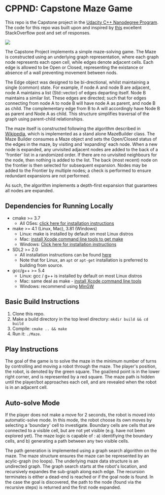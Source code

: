 # CPPND: Capstone Maze Game 

This repo is the Capstone project in the [Udacity C++ Nanodegree Program](https://www.udacity.com/course/c-plus-plus-nanodegree--nd213). The code for this repo was built upon and inspired by [this](https://codereview.stackexchange.com/questions/212296/snake-game-in-c-with-sdl) excellent StackOverflow post and set of responses.

<img src="snake_game.gif"/>

The Capstone Project implements a simple maze-solving game. The Maze is constructed using an underlying graph representation, where each graph node represents each open cell, while edges denote adjacent cells. Each edge is allowed to be Open or Closed, representing the existance or absence of a wall preventing movement between nods. 

The Edge object was designed to be bi-drectional, whilst maintaining a single (common) state. For example, if node A and node B are adjacent, node A maintains a list (Std::vector) of edges departing itself. Node B maintains a similar list. These edges are directed; such that for edges connecting from node A to node B will have node A as parent, and node B as child. The complementary edge from B to A will accordingly have Node B as parent and Node A as child. This structure simplifies traversal of the graph using parent-child relationships.

The maze itself is constructed following the algorithm described in [Wikipedia](https://en.wikipedia.org/wiki/Maze_generation_algorithm), which is implemented as a stand alone MazeBuilder class. The Maze Builder consumes a Maze object and sets the Open/Closed status of the edges in the maze, by visiting and 'expanding' each node. When a new node is expanded, any unvisited adjacent nodes are added to the back of a 'frontier' list in a randomized order. If there are no unvisited neighbours for the node, then nothing is added to the list. The back (most recent) node on the frontier is then selected for subsequent expansion. Nodes may be added to the Frontier by multiple nodes; a check is performed to ensure redundant expansions are not performed.

As such, the algorithm implements a depth-first expansion that guarantees all nodes are expanded.

## Dependencies for Running Locally
* cmake >= 3.7
  * All OSes: [click here for installation instructions](https://cmake.org/install/)
* make >= 4.1 (Linux, Mac), 3.81 (Windows)
  * Linux: make is installed by default on most Linux distros
  * Mac: [install Xcode command line tools to get make](https://developer.apple.com/xcode/features/)
  * Windows: [Click here for installation instructions](http://gnuwin32.sourceforge.net/packages/make.htm)
* SDL2 >= 2.0
  * All installation instructions can be found [here](https://wiki.libsdl.org/Installation)
  * Note that for Linux, an `apt` or `apt-get` installation is preferred to building from source.
* gcc/g++ >= 5.4
  * Linux: gcc / g++ is installed by default on most Linux distros
  * Mac: same deal as make - [install Xcode command line tools](https://developer.apple.com/xcode/features/)
  * Windows: recommend using [MinGW](http://www.mingw.org/)

## Basic Build Instructions

1. Clone this repo.
2. Make a build directory in the top level directory: `mkdir build && cd build`
3. Compile: `cmake .. && make`
4. Run it: `./Maze`.


## Play Instructions 
The goal of the game is to solve the maze in the minimum number of turns by controlling and moving a robot through the maze. The player's position, the robot,  is denoted by the green square. The goal/end point is in the lower right corner, and is represented by a red square. The maze path is hidden until the player/bot approaches each cell, and are revealed when the robot is in an adjacent cell.

## Auto-solve Mode
If the player does not make a move for 2 seconds, the robot is moved into automatic-solve mode. In this mode, the robot choose its own moves by selecting a 'boundary' cell to investigate. Boundary cells are cells that are connected to a visible cell, but are not yet visible (e.g. have not been explored yet). The maze logic is capable of :
a) identifiying the boundary cells, and
b) generating a path between any two visible cells. 

The path generation is implemented using a graph search algorithm on the maze. The maze structure ensures the maze can be represented by an acylic-graph (no loops). The underlying maze data structure is an undirected graph. The graph search starts at the robot's location, and recursively expandes the sub-graph along each edge. The recursion terminates is either a dead-end is reached or if the goal node is found. In the case the goal is discovered, the path to the node (found via the recursive steps) is returned and the first node expanded. 



